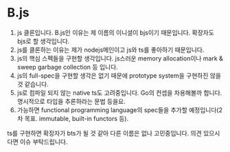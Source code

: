 # B.js
1. js 클론입니다. B.js인 이유는 제 이름의 이니셜이 bjs이기 때문입니다. 확장자도 bjs로 할 생각입니다.  
2. js를 클론하는 이유는 제가 nodejs메인이고 js와 ts를 좋아하기 때문입니다.  
3. js의 핵심 스펙들을 구현할 생각입니다. js스러운 memory allocation이나 mark & sweep garbage collection 등 입니다.  
4. js의 full-spec을 구현할 생각은 없기 때문에 prototype system을 구현하진 않을 것 같습니다.  
5. js로 컴파일 되지 않는 native ts도 고려중입니다. Go의 컨셉을 차용해볼까 합니다. 명시적으로 타입을 추론하라는 문법 등을요.  
6. 가능하면 functional programming language의 spec들을 추가할 예정입니다(2차 목표. immutable, built-in functors 등).  

ts를 구현하면 확장자가 bts가 될 것 같아 다른 이름은 없나 고민중입니다. 의견 있으시다면 이슈 부탁드립니다.

